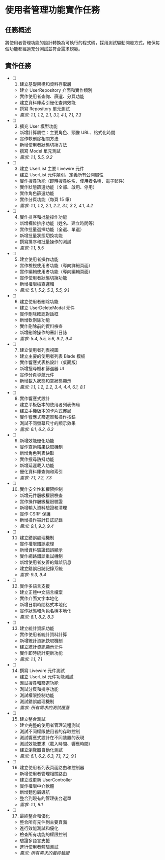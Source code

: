 # 使用者管理功能實作任務

## 任務概述

將使用者管理功能的設計轉換為可執行的程式碼，採用測試驅動開發方式，確保每個功能都經過充分測試並符合需求規範。

## 實作任務

- [ ] 1. 建立基礎架構和資料存取層
  - 建立 UserRepository 介面和實作類別
  - 實作使用者查詢、篩選、分頁功能
  - 建立資料庫索引優化查詢效能
  - 撰寫 Repository 單元測試
  - _需求: 1.1, 1.2, 2.1, 3.1, 4.1, 7.1, 7.3_

- [ ] 2. 擴充 User 模型功能
  - 新增計算屬性：主要角色、頭像 URL、格式化時間
  - 實作軟刪除相關方法
  - 新增使用者狀態切換方法
  - 撰寫 Model 單元測試
  - _需求: 1.1, 5.5, 9.2_

- [ ] 3. 建立 UserList 主要 Livewire 元件
  - 建立 UserList 元件類別，定義所有公開屬性
  - 實作搜尋功能（即時搜尋姓名、使用者名稱、電子郵件）
  - 實作狀態篩選功能（全部、啟用、停用）
  - 實作角色篩選功能
  - 實作分頁功能（每頁 15 筆）
  - _需求: 1.1, 1.2, 2.1, 2.2, 3.1, 3.2, 4.1, 4.2_

- [ ] 4. 實作排序和批量操作功能
  - 新增欄位排序功能（姓名、建立時間等）
  - 實作批量選擇功能（全選、單選）
  - 新增批量狀態切換功能
  - 撰寫排序和批量操作的測試
  - _需求: 1.1, 5.5_

- [ ] 5. 建立使用者操作功能
  - 實作檢視使用者功能（導向詳細頁面）
  - 實作編輯使用者功能（導向編輯頁面）
  - 實作使用者狀態切換功能
  - 新增權限檢查邏輯
  - _需求: 5.1, 5.2, 5.3, 5.5, 9.1_

- [ ] 6. 建立使用者刪除功能
  - 建立 UserDeleteModal 元件
  - 實作刪除確認對話框
  - 新增軟刪除功能
  - 實作刪除前的資料檢查
  - 新增刪除操作的審計日誌
  - _需求: 5.4, 5.5, 5.6, 9.2, 9.4_

- [ ] 7. 建立使用者列表視圖
  - 建立主要的使用者列表 Blade 模板
  - 實作響應式表格設計（桌面版）
  - 新增搜尋框和篩選器 UI
  - 實作分頁導航元件
  - 新增載入狀態和空狀態顯示
  - _需求: 1.1, 1.2, 2.2, 3.4, 4.4, 6.1, 8.1_

- [ ] 8. 實作響應式設計
  - 建立平板版本的使用者列表佈局
  - 建立手機版本的卡片式佈局
  - 實作響應式篩選器和操作按鈕
  - 測試不同螢幕尺寸的顯示效果
  - _需求: 6.1, 6.2, 6.3_

- [ ] 9. 新增效能優化功能
  - 實作查詢結果快取機制
  - 新增角色列表快取
  - 實作搜尋防抖功能
  - 新增延遲載入功能
  - 優化資料庫查詢和索引
  - _需求: 7.1, 7.2, 7.3_

- [ ] 10. 實作安全性和權限控制
  - 新增元件層級權限檢查
  - 實作操作層級權限驗證
  - 新增輸入資料驗證和清理
  - 實作 CSRF 保護
  - 新增操作審計日誌記錄
  - _需求: 9.1, 9.3, 9.4_

- [ ] 11. 建立錯誤處理機制
  - 實作權限錯誤處理
  - 新增資料驗證錯誤顯示
  - 實作網路錯誤重試機制
  - 新增使用者友善的錯誤訊息
  - 建立錯誤日誌記錄系統
  - _需求: 9.3, 9.4_

- [ ] 12. 實作多語言支援
  - 建立正體中文語言檔案
  - 實作介面文字本地化
  - 新增日期時間格式本地化
  - 實作狀態和角色名稱本地化
  - _需求: 8.1, 8.2, 8.3_

- [ ] 13. 建立統計資訊功能
  - 實作使用者統計資料計算
  - 新增統計資訊快取機制
  - 建立統計資訊顯示元件
  - 實作即時統計更新功能
  - _需求: 1.1, 7.1_

- [ ] 14. 撰寫 Livewire 元件測試
  - 建立 UserList 元件功能測試
  - 測試搜尋和篩選功能
  - 測試分頁和排序功能
  - 測試權限控制功能
  - 測試錯誤處理機制
  - _需求: 所有需求的測試覆蓋_

- [ ] 15. 建立整合測試
  - 建立完整的使用者管理流程測試
  - 測試不同權限使用者的存取控制
  - 測試響應式設計在不同裝置的表現
  - 測試效能要求（載入時間、響應時間）
  - 建立瀏覽器自動化測試
  - _需求: 6.1, 6.2, 6.3, 7.1, 7.2, 9.1_

- [ ] 16. 建立使用者列表頁面路由和控制器
  - 新增使用者管理相關路由
  - 建立或更新 UserController
  - 實作權限中介軟體
  - 新增麵包屑導航
  - 整合到現有的管理後台選單
  - _需求: 1.1, 9.1_

- [ ] 17. 最終整合和優化
  - 整合所有元件到主要頁面
  - 進行效能測試和優化
  - 檢查所有功能的權限控制
  - 驗證多語言支援
  - 進行使用者體驗測試
  - _需求: 所有需求的最終驗證_